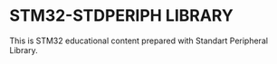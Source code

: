 # STM32-STDPERIPH LIBRARY
This is STM32 educational content prepared with Standart Peripheral Library.


